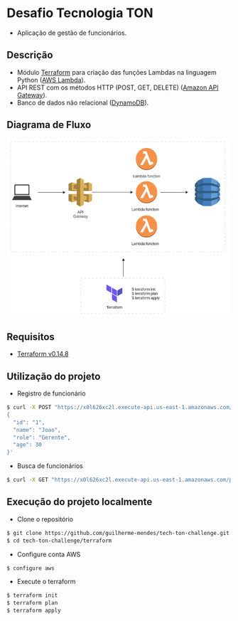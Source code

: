# Desafio Tecnologia TON

* Aplicação de gestão de funcionários.

## Descrição

* Módulo [Terraform](https://www.terraform.io/) para criação das funções Lambdas na linguagem Python ([AWS Lambda](https://aws.amazon.com/pt/lambda/)). 
* API REST com os métodos HTTP (POST, GET, DELETE) ([Amazon API Gateway](https://aws.amazon.com/pt/api-gateway/)).
* Banco de dados não relacional ([DynamoDB](https://aws.amazon.com/pt/dynamodb/)).

## Diagrama de Fluxo

![diagram](img/diagram.png)

## Requisitos

* [Terraform v0.14.8](https://www.terraform.io/downloads.html)

## Utilização do projeto

* Registro de funcionário

```sh
$ curl -X POST "https://x0l626xc2l.execute-api.us-east-1.amazonaws.com/prod/employee" -H 'Content-Type: application/json' -d'
{
  "id": "1", 
  "name": "Joao", 
  "role": "Gerente", 
  "age": 30
}'
```
* Busca de funcionários

```sh
$ curl -X GET "https://x0l626xc2l.execute-api.us-east-1.amazonaws.com/prod/employee"
```

## Execução do projeto localmente

* Clone o repositório
```sh
$ git clone https://github.com/guilherme-mendes/tech-ton-challenge.git
$ cd tech-ton-challenge/terraform  
```

* Configure conta AWS
```sh
$ configure aws
```

* Execute o terraform
```sh
$ terraform init
$ terraform plan
$ terraform apply
```